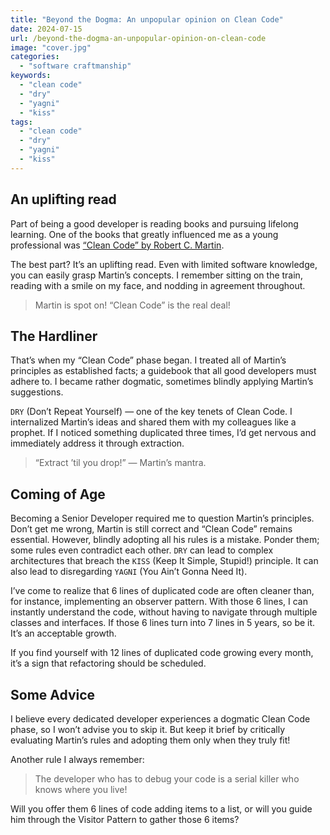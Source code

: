 ```yaml
---
title: "Beyond the Dogma: An unpopular opinion on Clean Code"
date: 2024-07-15
url: /beyond-the-dogma-an-unpopular-opinion-on-clean-code
image: "cover.jpg"
categories: 
  - "software craftmanship"
keywords:
  - "clean code" 
  - "dry"
  - "yagni"
  - "kiss"
tags:
  - "clean code" 
  - "dry"
  - "yagni"
  - "kiss"
---
```

## An uplifting read
Part of being a good developer is reading books and pursuing lifelong learning. One of the books that greatly influenced me as a young professional was [“Clean Code” by Robert C. Martin](https://amzn.to/3XZ8j3J). 

The best part? It’s an uplifting read. Even with limited software knowledge, you can easily grasp Martin’s concepts. I remember sitting on the train, reading with a smile on my face, and nodding in agreement throughout.

> Martin is spot on! “Clean Code” is the real deal!

## The Hardliner
That’s when my “Clean Code” phase began. I treated all of Martin’s principles as established facts; a guidebook that all good developers must adhere to. I became rather dogmatic, sometimes blindly applying Martin’s suggestions.

`DRY` (Don’t Repeat Yourself) — one of the key tenets of Clean Code. I internalized Martin’s ideas and shared them with my colleagues like a prophet. If I noticed something duplicated three times, I’d get nervous and immediately address it through extraction.

> “Extract ’til you drop!” — Martin’s mantra.

## Coming of Age
Becoming a Senior Developer required me to question Martin’s principles. Don’t get me wrong, Martin is still correct and “Clean Code” remains essential. However, blindly adopting all his rules is a mistake. Ponder them; some rules even contradict each other. `DRY` can lead to complex architectures that breach the `KISS` (Keep It Simple, Stupid!) principle. It can also lead to disregarding `YAGNI` (You Ain’t Gonna Need It).

I’ve come to realize that 6 lines of duplicated code are often cleaner than, for instance, implementing an observer pattern. With those 6 lines, I can instantly understand the code, without having to navigate through multiple classes and interfaces. If those 6 lines turn into 7 lines in 5 years, so be it. It’s an acceptable growth.

If you find yourself with 12 lines of duplicated code growing every month, it’s a sign that refactoring should be scheduled.

## Some Advice
I believe every dedicated developer experiences a dogmatic Clean Code phase, so I won’t advise you to skip it. But keep it brief by critically evaluating Martin’s rules and adopting them only when they truly fit!

Another rule I always remember: 

> The developer who has to debug your code is a serial killer who knows where you live!

Will you offer them 6 lines of code adding items to a list, or will you guide him through the Visitor Pattern to gather those 6 items?